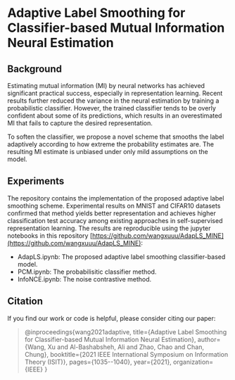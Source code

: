 # Adaptive Label Smoothing for Classifier-based Mutual Information Neural Estimation


## Background

Estimating mutual information (MI) by neural networks has achieved significant practical success, especially in representation learning. Recent results further reduced the variance in the neural estimation by training a probabilistic classifier. However, the trained classifier tends to be overly confident about some of its predictions, which results in an overestimated MI that fails to capture the desired representation. 

To soften the classifier, we propose a novel scheme that smooths the label adaptively according to how extreme the probability estimates are. The resulting MI estimate is unbiased under only mild assumptions on the model.

## Experiments

The repository contains the implementation of the proposed adaptive label smoothing scheme. Experimental results on MNIST and CIFAR10 datasets confirmed that method yields better representation and achieves higher classification test accuracy among existing approaches in self-supervised representation learning. The results are reproducible using the jupyter notebooks in this repository [https://github.com/wangxuuu/AdapLS_MINE](https://github.com/wangxuuu/AdapLS_MINE):

- AdapLS.ipynb: The proposed adaptive label smoothing classifier-based model.
- PCM.ipynb: The probabilisitic classifier method.
- InfoNCE.ipynb: The noise contrastive method.

## Citation

If you find our work or code is helpful, please consider citing our paper:
> @inproceedings{wang2021adaptive,
  title={Adaptive Label Smoothing for Classifier-based Mutual Information Neural Estimation},
  author={Wang, Xu and Al-Bashabsheh, Ali and Zhao, Chao and Chan, Chung},
  booktitle={2021 IEEE International Symposium on Information Theory (ISIT)},
  pages={1035--1040},
  year={2021},
  organization={IEEE}
}